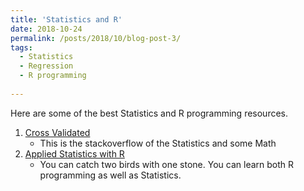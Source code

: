 ```yaml
---
title: 'Statistics and R'
date: 2018-10-24
permalink: /posts/2018/10/blog-post-3/
tags:
  - Statistics
  - Regression
  - R programming
  
---
```


Here are some of the best Statistics and R programming resources. 


1. [Cross Validated](https://stats.stackexchange.com/) 
    - This is the stackoverflow of the Statistics and some Math
2. [Applied Statistics with R](http://daviddalpiaz.github.io/appliedstats/)  
    - You can catch two birds with one stone.  You can learn both R programming as well as Statistics. 

